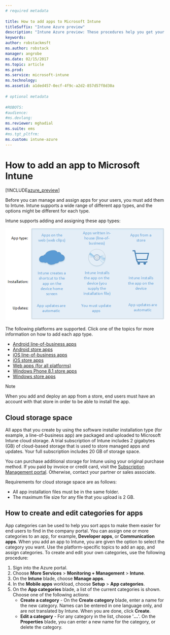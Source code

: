 ```yaml
---
# required metadata

title: How to add apps to Microsoft Intune
titleSuffix: "Intune Azure preview"
description: "Intune Azure preview: These procedures help you get your apps into Intune ready to be assigned to users and devices. "
keywords:
author: robstackmsft
ms.author: robstack
manager: angrobe
ms.date: 02/15/2017
ms.topic: article
ms.prod:
ms.service: microsoft-intune
ms.technology:
ms.assetid: a1ded457-0ecf-4f9c-a2d2-857d57f8d30a

# optional metadata

#ROBOTS:
#audience:
#ms.devlang:
ms.reviewer: mghadial
ms.suite: ems
#ms.tgt_pltfrm:
ms.custom: intune-azure
---
```


# How to add an app to Microsoft Intune

[!INCLUDE[azure_preview](../includes/azure_preview.md)]

Before you can manage and assign apps for your users, you must add them to Intune. Intune supports a wide range of different app types, and the options might be different for each type.

Intune supports adding and assigning these app types:

![App types supported by Intune](./media/app-types.png)

The following platforms are supported. Click one of the topics for more information on how to add each app type.

- [Android line-of-business apps](/intune-azure/manage-apps/android-lob-app)
- [Android store apps](/intune-azure/manage-apps/android-store-app)
- [iOS line-of-business apps](/intune-azure/manage-apps/ios-lob-app)
- [iOS store apps](/intune-azure/manage-apps/ios-store-app)
- [Web apps (for all platforms)](/intune-azure/manage-apps/web-app)
- [Windows Phone 8.1 store apps](/intune-azure/manage-apps/windows-phone-8-1-store-app)
- [Windows store apps](/intune-azure/manage-apps/windows-store-app)

> [!NOTE]
> When you add and deploy an app from a store, end users must have an account with that store in order to be able to install the app.

## Cloud storage space
All apps that you create by using the software installer installation type (for example, a line-of-business app) are  packaged and uploaded to Microsoft Intune cloud storage. A trial subscription of Intune includes 2 gigabytes (GB) of cloud-based storage that is used to store managed apps and updates. Your full subscription includes 20 GB of storage space.

You can purchase additional storage for Intune using your original purchase method.  If you paid by invoice or credit card, visit the [Subscription Management portal](https://portal.office.com/adminportal/home?switchtomodern=true#/subscriptions).  Otherwise, contact your partner or sales associate.

Requirements for cloud storage space are as follows:

-   All app installation files must be in the same folder.
-   The maximum file size for any file that you upload is 2 GB.

## How to create and edit categories for apps 

App categories can be used to help you sort apps to make them easier for end users to find in the company portal. You can assign one or more categories to an app, for example, **Developer apps**, or **Communication apps**. 
When you add an app to Intune, you are given the option to select the category you want. Use the platform-specific topics to add an app, and assign categories. To create and edit your own categories, use the following procedure: 

1. Sign into the Azure portal. 
2. Choose **More Services** > **Monitoring + Management** > **Intune**. 
3. On the **Intune** blade, choose **Manage apps**. 
4. In the **Mobile apps** workload, choose **Setup** > **App categories**. 
5. On the **App categories** blade, a list of the current categories is shown. Choose one of the following actions: 
	- **Create a category** - On the **Create category** blade, enter a name for the new category. Names can be entered in one language only, and are not translated by Intune. When you are done, click **Create**.
	- **Edit a category** - For any category in the list, choose '**...**'. On the **Properties** blade, you can enter a new name for the category, or delete the category.



